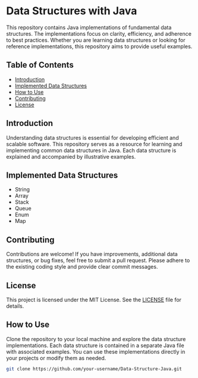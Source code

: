 # Data Structures with Java

This repository contains Java implementations of fundamental data structures. The implementations focus on clarity, efficiency, and adherence to best practices. Whether you are learning data structures or looking for reference implementations, this repository aims to provide useful examples.

## Table of Contents

- [Introduction](#introduction)
- [Implemented Data Structures](#implemented-data-structures)
- [How to Use](#how-to-use)
- [Contributing](#contributing)
- [License](#license)

## Introduction

Understanding data structures is essential for developing efficient and scalable software. This repository serves as a resource for learning and implementing common data structures in Java. Each data structure is explained and accompanied by illustrative examples.

## Implemented Data Structures

- String
- Array
- Stack
- Queue
- Enum
- Map

## Contributing

Contributions are welcome! If you have improvements, additional data structures, or bug fixes, feel free to submit a pull request. Please adhere to the existing coding style and provide clear commit messages.

## License

This project is licensed under the MIT License. See the [LICENSE](LICENSE) file for details.


## How to Use

Clone the repository to your local machine and explore the data structure implementations. Each data structure is contained in a separate Java file with associated examples. You can use these implementations directly in your projects or modify them as needed.

```bash
git clone https://github.com/your-username/Data-Structure-Java.git

